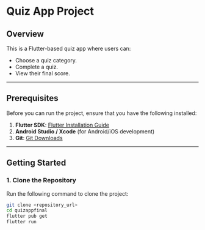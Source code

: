 # Quiz App Project

## Overview
This is a Flutter-based quiz app where users can:
- Choose a quiz category.
- Complete a quiz.
- View their final score.
---

## Prerequisites
Before you can run the project, ensure that you have the following installed:
1. **Flutter SDK**: [Flutter Installation Guide](https://flutter.dev/docs/get-started/install)
2. **Android Studio / Xcode** (for Android/iOS development)
3. **Git**: [Git Downloads](https://git-scm.com/downloads)
---

## Getting Started

### 1. Clone the Repository
Run the following command to clone the project:
```bash
git clone <repository_url>
cd quizappfinal
flutter pub get
flutter run

